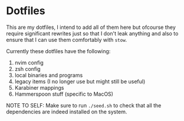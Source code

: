 # Dotfiles

This are my dotfiles, I intend to add all of them here but ofcourse they require significant rewrites just so that I don't leak anything and also to ensure that I can use them comfortably with `stow`.

Currently these dotfiles have the following:
1. nvim config
2. zsh config
3. local binaries and programs
4. legacy items (I no longer use but might still be useful)
5. Karabiner mappings
6. Hammerspoon stuff (specific to MacOS)

NOTE TO SELF: Make sure to run `./seed.sh` to check that all the dependencies are indeed installed on the system.